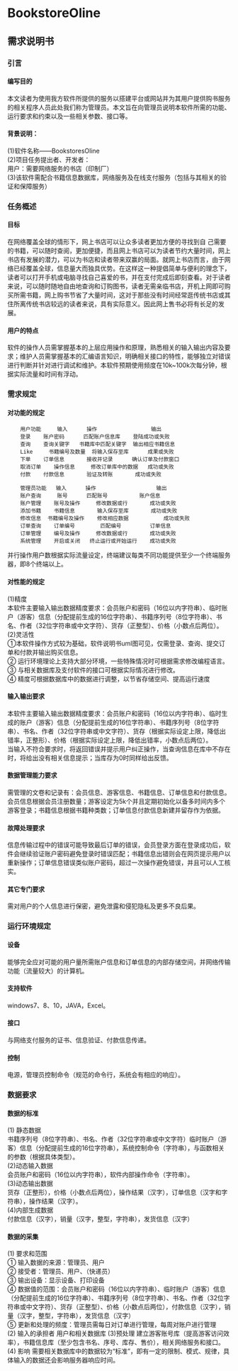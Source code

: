 # BookstoreOline
## 需求说明书

###  引言
#### 编写目的
  本文读者为使用我方软件所提供的服务以搭建平台或网站并为其用户提供购书服务的相关程序人员此处我们称为管理员。本文旨在向管理员说明本软件所需的功能、运行要求和约束以及一些相关参数、接口等。
#### 背景说明：
  (1)软件名称——BookstoresOline<br>
  (2)项目任务提出者、开发者：<br>
     用户：需要网络服务的书店（印制厂）<br>
  (3)该软件需配合书籍信息数据库，网络服务及在线支付服务（包括与其相关的验证和保障服务）<br>
### 任务概述
#### 目标
  在网络覆盖全球的情形下，网上书店可以让众多读者更加方便的寻找到自 己需要的书籍，可以随时查阅，更加便捷，而且网上书店可以为读者节约大量时间，网上书店有发展的潜力，可以为书店和读者带来双赢的局面。就网上书店而言，由于网络已经覆盖全球，信息量大而独具优势。在这样这一种提倡简单与便利的理念下，读者可以打开手机或电脑寻找自己喜爱的书，并在支付完成后即刻查看。对于读者来说，可以随时随地自由地查询和订购图书，读者无需亲临书店，开机上网即可购买所需书籍，网上购书节省了大量时间，这对于那些没有时间经常逛传统书店或其住所离传统书店较远的读者来说，具有实际意义。因此网上售书必将有长足的发展。
#### 用户的特点
软件的操作人员需掌握基本的上层应用操作和原理，熟悉相关的输入输出内容及要求；维护人员需掌握基本的汇编语言知识，明确相关接口的特性，能够独立对错误进行判断并针对进行调试和维护。本软件预期使用频度在10k~100k次每分钟，根据实际流量和时间有浮动。
### 需求规定
#### 对功能的规定
		用户功能	 输入	     操作	                输出
		登录	  账户密码	    匹配账户信息库	   登陆成功或失败
		查询	  查询关键字	  书籍库中匹配关键字	 输出相应书籍信息
		Like   	 书籍编号及数量  将输入保存至库	   成果或失败
		下单	  订单信息	     接收并记录	    确认订单及付款窗口
		取消订单	操作信息	 修改订单库中的数据	 成功或失败
		付款	  付款信息	     验证及转账	     成功或失败

		管理员功能	输入	    操作	                 输出  
		账户查询	 账号	     匹配账号	       账户信息  
		账户管理	账号及操作	  修改数据或行	   成功或失败  
		添加书籍	书籍信息	   输入保存至库	    成功或失败  
		修改信息  书籍编号及操作	 修改相应数据	          成功或失败  
		订单查询	订单编号	    匹配编号	     订单信息  
		订单管理	编号及操作	  修改数据或行	   成功或失败  
		系统管理	开启或关闭	终止运行或开始运行	 成功或失败  
  并行操作用户数根据实际流量设定，终端建议每类不同功能提供至少一个终端服务器，即8个终端以上。
#### 对性能的规定
(1)精度<br>
  本软件主要输入输出数据精度要求：会员账户和密码（16位以内字符串）、临时账户（游客）信息（分配提前生成的16位字符串）、书籍序列号（8位字符串）、书名、作者（32位字符串或中文字符）、货存（正整型）、价格（小数点后两位）。
(2)灵活性<br>
  ①本软件操作方式较为基础，软件说明书uml图可见，仅需登录、查询、提交订单和付款并输出购买信息。<br>
  ② 运行环境理论上支持大部分环境，一些特殊情况时可根据需求修改编程语言。<br>
  ③ 与相关数据库及支付软件的接口可根据实际情况进行修改。<br>
  ④ 精度可根据数据库中的数据进行调整，以节省存储空间、提高运行速度<br>
#### 输入输出要求
  本软件主要输入输出数据精度要求：会员账户和密码（16位以内字符串）、临时生成的账户（游客）信息（分配提前生成的16位字符串）、书籍序列号（8位字符串）、书名、作者（32位字符串或中文字符）、货存（根据实际设定上限，降低出错率，正整形）、价格（根据实际设定上限，降低出错率，小数点后两位）。<br>
当输入不符合要求时，将返回错误并提示用户纠正操作，当查询信息在库中不存在时，将给出没有相关信息提示；当库存为0时同样给出反馈。
#### 数据管理能力要求
需管理的文卷和记录有：会员信息、游客信息、书籍信息、订单信息和付款信息。会员信息根据会员注册数量；游客设定为5k个并且定期初始化以备多时间内多个游客登录；书籍信息根据书籍种类数；订单信息付款信息新建并留存作为依据。
#### 故障处理要求
信息传输过程中的错误可能导致最后订单的错误，会员登录方面在登录成功后，软件会继续验证账户密码避免登录时错误匹配；书籍信息出错则会在网页提示用户以重新操作；订单信息错误类似账户密码，超过一次操作避免错误，并且可以人工核实。
#### 其它专门要求
需对用户的个人信息进行保密，避免泄露和侵犯隐私及更多不良后果。
### 运行环境规定
#### 设备
能够完全应对可能的用户量所需账户信息和订单信息的内部存储空间，并网络传输功能（流量较大）的计算机。
#### 支持软件
  windows7、8、10，JAVA，Excel。
#### 接口
与网络支付服务的证书、信息验证、付款信息传递。
#### 控制
电源，管理员控制命令（规范的命令行，系统会有相应的响应）。
### 数据要求
#### 数据的标准
(1) 静态数据<br>
书籍序列号（8位字符串）、书名、作者（32位字符串或中文字符）临时账户（游客）信息（分配提前生成的16位字符串），系统控制命令（字符串），与函数相关的参数（根据具体类型）。<br>
(2)动态输入数据<br>
会员账户和密码（16位以内字符串），软件内部操作命令（字符串）。<br>
(3)动态输出数据<br>
货存（正整形），价格（小数点后两位），操作结果（汉字），订单信息（汉字和字符串），操作结果（汉字）。<br>
(4)内部生成数据<br>
付款信息（汉字），销量（汉字，整型，字符串），发货信息（汉字）<br>
#### 数据的采集
(1) 要求和范围<br>
① 输入数据的来源：管理员、用户<br>
② 接受者：管理员、用户、（快递员）<br>
③ 输出设备：显示设备、打印设备<br>
④  数据值的范围：会员账户和密码（16位以内字符串）、临时账户（游客）信息（分配提前生成的16位字符串）、书籍序列号（8位字符串）、书名、作者（32位字符串或中文字符）、货存（正整型）、价格（小数点后两位），付款信息（汉字），销量（汉字，整型，字符串），发货信息（汉字）<br>
⑤ 更新和处理的频度：管理员需每日对订单进行管理，每周对账户进行管理<br>
(2) 输入的承担者
用户和相关数据库
(3)预处理
建立游客账号库（提高游客访问效率），书籍信息库（至少包含书名、序号、库存、售价），相关网络服务和接口。
(4) 影响
需要相关数据库中的数据较为“标准”，即有一定的限制、模式、规律，具体输入的数据还会影响服务器响应时间。
